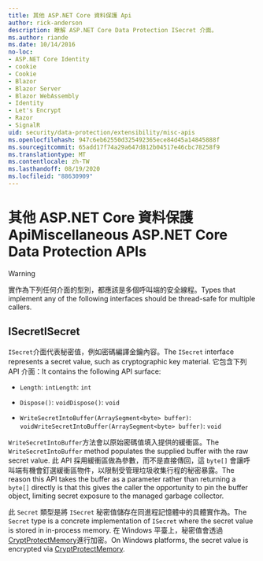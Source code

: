 ```yaml
---
title: 其他 ASP.NET Core 資料保護 Api
author: rick-anderson
description: 瞭解 ASP.NET Core Data Protection ISecret 介面。
ms.author: riande
ms.date: 10/14/2016
no-loc:
- ASP.NET Core Identity
- cookie
- Cookie
- Blazor
- Blazor Server
- Blazor WebAssembly
- Identity
- Let's Encrypt
- Razor
- SignalR
uid: security/data-protection/extensibility/misc-apis
ms.openlocfilehash: 947c6eb62550d325492365ece84d45a14845888f
ms.sourcegitcommit: 65add17f74a29a647d812b04517e46cbc78258f9
ms.translationtype: MT
ms.contentlocale: zh-TW
ms.lasthandoff: 08/19/2020
ms.locfileid: "88630909"
---
```

# <a name="miscellaneous-aspnet-core-data-protection-apis"></a><span data-ttu-id="9722f-103">其他 ASP.NET Core 資料保護 Api</span><span class="sxs-lookup"><span data-stu-id="9722f-103">Miscellaneous ASP.NET Core Data Protection APIs</span></span>

<a name="data-protection-extensibility-mics-apis"></a>

>[!WARNING]
> <span data-ttu-id="9722f-104">實作為下列任何介面的型別，都應該是多個呼叫端的安全線程。</span><span class="sxs-lookup"><span data-stu-id="9722f-104">Types that implement any of the following interfaces should be thread-safe for multiple callers.</span></span>

## <a name="isecret"></a><span data-ttu-id="9722f-105">ISecret</span><span class="sxs-lookup"><span data-stu-id="9722f-105">ISecret</span></span>

<span data-ttu-id="9722f-106">`ISecret`介面代表秘密值，例如密碼編譯金鑰內容。</span><span class="sxs-lookup"><span data-stu-id="9722f-106">The `ISecret` interface represents a secret value, such as cryptographic key material.</span></span> <span data-ttu-id="9722f-107">它包含下列 API 介面：</span><span class="sxs-lookup"><span data-stu-id="9722f-107">It contains the following API surface:</span></span>

* <span data-ttu-id="9722f-108">`Length`: `int`</span><span class="sxs-lookup"><span data-stu-id="9722f-108">`Length`: `int`</span></span>

* <span data-ttu-id="9722f-109">`Dispose()`: `void`</span><span class="sxs-lookup"><span data-stu-id="9722f-109">`Dispose()`: `void`</span></span>

* <span data-ttu-id="9722f-110">`WriteSecretIntoBuffer(ArraySegment<byte> buffer)`: `void`</span><span class="sxs-lookup"><span data-stu-id="9722f-110">`WriteSecretIntoBuffer(ArraySegment<byte> buffer)`: `void`</span></span>

<span data-ttu-id="9722f-111">`WriteSecretIntoBuffer`方法會以原始密碼值填入提供的緩衝區。</span><span class="sxs-lookup"><span data-stu-id="9722f-111">The `WriteSecretIntoBuffer` method populates the supplied buffer with the raw secret value.</span></span> <span data-ttu-id="9722f-112">此 API 採用緩衝區做為參數，而不是直接傳回，這 `byte[]` 會讓呼叫端有機會釘選緩衝區物件，以限制受管理垃圾收集行程的秘密暴露。</span><span class="sxs-lookup"><span data-stu-id="9722f-112">The reason this API takes the buffer as a parameter rather than returning a `byte[]` directly is that this gives the caller the opportunity to pin the buffer object, limiting secret exposure to the managed garbage collector.</span></span>

<span data-ttu-id="9722f-113">此 `Secret` 類型是將 `ISecret` 秘密值儲存在同進程記憶體中的具體實作為。</span><span class="sxs-lookup"><span data-stu-id="9722f-113">The `Secret` type is a concrete implementation of `ISecret` where the secret value is stored in in-process memory.</span></span> <span data-ttu-id="9722f-114">在 Windows 平臺上，秘密值會透過 [CryptProtectMemory](/windows/win32/api/dpapi/nf-dpapi-cryptprotectmemory)進行加密。</span><span class="sxs-lookup"><span data-stu-id="9722f-114">On Windows platforms, the secret value is encrypted via [CryptProtectMemory](/windows/win32/api/dpapi/nf-dpapi-cryptprotectmemory).</span></span>
